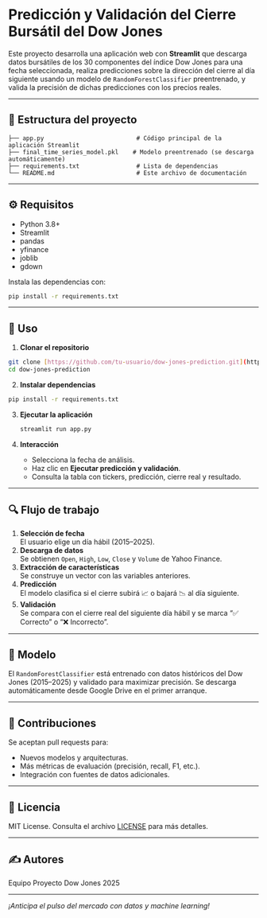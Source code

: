 # Predicción y Validación del Cierre Bursátil del Dow Jones

Este proyecto desarrolla una aplicación web con **Streamlit** que descarga datos bursátiles de los 30 componentes del índice Dow Jones para una fecha seleccionada, realiza predicciones sobre la dirección del cierre al día siguiente usando un modelo de `RandomForestClassifier` preentrenado, y valida la precisión de dichas predicciones con los precios reales.

---

## 📂 Estructura del proyecto

```text
├── app.py                          # Código principal de la aplicación Streamlit
├── final_time_series_model.pkl    # Modelo preentrenado (se descarga automáticamente)
├── requirements.txt                # Lista de dependencias
└── README.md                       # Este archivo de documentación
```

---

## ⚙️ Requisitos

* Python 3.8+
* Streamlit
* pandas
* yfinance
* joblib
* gdown

Instala las dependencias con:

```bash
pip install -r requirements.txt
```

---

## 🚀 Uso

1. **Clonar el repositorio**

```bash
git clone [https://github.com/tu-usuario/dow-jones-prediction.git](https://github.com/tu-usuario/dow-jones-prediction.git)
cd dow-jones-prediction
 ```

2. **Instalar dependencias**
   
```bash
pip install -r requirements.txt
````

3. **Ejecutar la aplicación**

   ```bash
   streamlit run app.py
   ```

4. **Interacción**
   
   - Selecciona la fecha de análisis.  
   - Haz clic en **Ejecutar predicción y validación**.  
   - Consulta la tabla con tickers, predicción, cierre real y resultado.

---

## 🔍 Flujo de trabajo

1. **Selección de fecha**  
   El usuario elige un día hábil (2015–2025).
2. **Descarga de datos**  
   Se obtienen `Open`, `High`, `Low`, `Close` y `Volume` de Yahoo Finance.
3. **Extracción de características**  
   Se construye un vector con las variables anteriores.
4. **Predicción**  
   El modelo clasifica si el cierre subirá 📈 o bajará 📉 al día siguiente.
5. **Validación**  
   Se compara con el cierre real del siguiente día hábil y se marca “✅ Correcto” o “❌ Incorrecto”.

---

## 🧠 Modelo

El `RandomForestClassifier` está entrenado con datos históricos del Dow Jones (2015–2025) y validado para maximizar precisión. Se descarga automáticamente desde Google Drive en el primer arranque.

---

## 🤝 Contribuciones

Se aceptan pull requests para:
- Nuevos modelos y arquitecturas.  
- Más métricas de evaluación (precisión, recall, F1, etc.).  
- Integración con fuentes de datos adicionales.

---

## 📄 Licencia

MIT License. Consulta el archivo [LICENSE](LICENSE) para más detalles.

---

## ✍️ Autores

Equipo Proyecto Dow Jones 2025

---

*¡Anticipa el pulso del mercado con datos y machine learning!*

```
